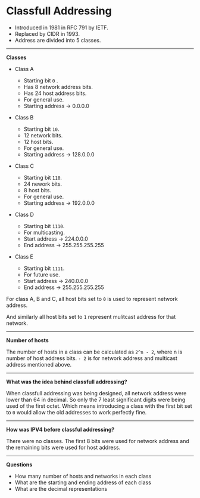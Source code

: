# Classfull Addressing

- Introduced in 1981 in RFC 791 by IETF.
- Replaced by CIDR in 1993.
- Address are divided into 5 classes.

---
**Classes**

- Class A
	- Starting bit `0` .
	- Has 8 network address bits.
	- Has 24 host address bits.
	- For general use.
	- Starting address -> 0.0.0.0

- Class B
	- Starting bit `10`.
	- 12 network bits.
	- 12 host bits.
	- For general use.
	- Starting address -> 128.0.0.0

- Class C
	- Starting bit `110`.
	- 24 nework bits.
	- 8 host bits.
	- For general use.
	- Starting address -> 192.0.0.0

- Class D
	- Starting bit `1110`.
	- For multicasting.
	- Start address -> 224.0.0.0
	- End address -> 255.255.255.255

- Class E
	- Starting bit `1111`.
	- For future use.
	- Start address -> 240.0.0.0
	- End address -> 255.255.255.255

For class A, B and C, all host bits set to `0` is used to represent network address.

And similarly all host bits set to `1` represent mulitcast address for that network.

---
**Number of hosts**

The number of hosts in a class can be calculated as `2^n - 2`, where n is number of host address bits. `- 2` is for network address and multicast address mentioned above.

---

**What was the idea behind classfull addressing?**

When classfull addressing was being designed, all network address were lower than 64 in decimal. So only the 7 least significant digits were being used of the first octet. Which means introducing a class with the first bit set to `0` would allow the old addresses to work perfectly fine.

---

**How was IPV4 before classful addressing?**

There were no classes. The first 8 bits were used for network address and the remaining bits were used for host address.

---
**Questions**

- How many number of hosts and networks in each class
- What are the starting and ending address of each class
- What are the decimal representations
